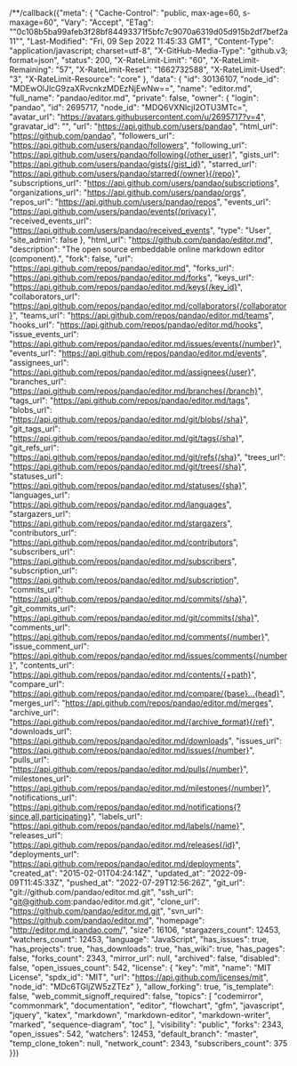 /**/callback({"meta": {
  "Cache-Control": "public, max-age=60, s-maxage=60",
  "Vary": "Accept",
  "ETag": "\"0c108b5ba99afeb3f28bf84493371f5bfc7c9070a6319d05d915b2df7bef2a11\"",
  "Last-Modified": "Fri, 09 Sep 2022 11:45:33 GMT",
  "Content-Type": "application/javascript; charset=utf-8",
  "X-GitHub-Media-Type": "github.v3; format=json",
  "status": 200,
  "X-RateLimit-Limit": "60",
  "X-RateLimit-Remaining": "57",
  "X-RateLimit-Reset": "1662732588",
  "X-RateLimit-Used": "3",
  "X-RateLimit-Resource": "core"
}, "data": {
  "id": 30136107,
  "node_id": "MDEwOlJlcG9zaXRvcnkzMDEzNjEwNw==",
  "name": "editor.md",
  "full_name": "pandao/editor.md",
  "private": false,
  "owner": {
    "login": "pandao",
    "id": 2695717,
    "node_id": "MDQ6VXNlcjI2OTU3MTc=",
    "avatar_url": "https://avatars.githubusercontent.com/u/2695717?v=4",
    "gravatar_id": "",
    "url": "https://api.github.com/users/pandao",
    "html_url": "https://github.com/pandao",
    "followers_url": "https://api.github.com/users/pandao/followers",
    "following_url": "https://api.github.com/users/pandao/following{/other_user}",
    "gists_url": "https://api.github.com/users/pandao/gists{/gist_id}",
    "starred_url": "https://api.github.com/users/pandao/starred{/owner}{/repo}",
    "subscriptions_url": "https://api.github.com/users/pandao/subscriptions",
    "organizations_url": "https://api.github.com/users/pandao/orgs",
    "repos_url": "https://api.github.com/users/pandao/repos",
    "events_url": "https://api.github.com/users/pandao/events{/privacy}",
    "received_events_url": "https://api.github.com/users/pandao/received_events",
    "type": "User",
    "site_admin": false
  },
  "html_url": "https://github.com/pandao/editor.md",
  "description": "The open source embeddable online markdown editor (component).",
  "fork": false,
  "url": "https://api.github.com/repos/pandao/editor.md",
  "forks_url": "https://api.github.com/repos/pandao/editor.md/forks",
  "keys_url": "https://api.github.com/repos/pandao/editor.md/keys{/key_id}",
  "collaborators_url": "https://api.github.com/repos/pandao/editor.md/collaborators{/collaborator}",
  "teams_url": "https://api.github.com/repos/pandao/editor.md/teams",
  "hooks_url": "https://api.github.com/repos/pandao/editor.md/hooks",
  "issue_events_url": "https://api.github.com/repos/pandao/editor.md/issues/events{/number}",
  "events_url": "https://api.github.com/repos/pandao/editor.md/events",
  "assignees_url": "https://api.github.com/repos/pandao/editor.md/assignees{/user}",
  "branches_url": "https://api.github.com/repos/pandao/editor.md/branches{/branch}",
  "tags_url": "https://api.github.com/repos/pandao/editor.md/tags",
  "blobs_url": "https://api.github.com/repos/pandao/editor.md/git/blobs{/sha}",
  "git_tags_url": "https://api.github.com/repos/pandao/editor.md/git/tags{/sha}",
  "git_refs_url": "https://api.github.com/repos/pandao/editor.md/git/refs{/sha}",
  "trees_url": "https://api.github.com/repos/pandao/editor.md/git/trees{/sha}",
  "statuses_url": "https://api.github.com/repos/pandao/editor.md/statuses/{sha}",
  "languages_url": "https://api.github.com/repos/pandao/editor.md/languages",
  "stargazers_url": "https://api.github.com/repos/pandao/editor.md/stargazers",
  "contributors_url": "https://api.github.com/repos/pandao/editor.md/contributors",
  "subscribers_url": "https://api.github.com/repos/pandao/editor.md/subscribers",
  "subscription_url": "https://api.github.com/repos/pandao/editor.md/subscription",
  "commits_url": "https://api.github.com/repos/pandao/editor.md/commits{/sha}",
  "git_commits_url": "https://api.github.com/repos/pandao/editor.md/git/commits{/sha}",
  "comments_url": "https://api.github.com/repos/pandao/editor.md/comments{/number}",
  "issue_comment_url": "https://api.github.com/repos/pandao/editor.md/issues/comments{/number}",
  "contents_url": "https://api.github.com/repos/pandao/editor.md/contents/{+path}",
  "compare_url": "https://api.github.com/repos/pandao/editor.md/compare/{base}...{head}",
  "merges_url": "https://api.github.com/repos/pandao/editor.md/merges",
  "archive_url": "https://api.github.com/repos/pandao/editor.md/{archive_format}{/ref}",
  "downloads_url": "https://api.github.com/repos/pandao/editor.md/downloads",
  "issues_url": "https://api.github.com/repos/pandao/editor.md/issues{/number}",
  "pulls_url": "https://api.github.com/repos/pandao/editor.md/pulls{/number}",
  "milestones_url": "https://api.github.com/repos/pandao/editor.md/milestones{/number}",
  "notifications_url": "https://api.github.com/repos/pandao/editor.md/notifications{?since,all,participating}",
  "labels_url": "https://api.github.com/repos/pandao/editor.md/labels{/name}",
  "releases_url": "https://api.github.com/repos/pandao/editor.md/releases{/id}",
  "deployments_url": "https://api.github.com/repos/pandao/editor.md/deployments",
  "created_at": "2015-02-01T04:24:14Z",
  "updated_at": "2022-09-09T11:45:33Z",
  "pushed_at": "2022-07-29T12:56:26Z",
  "git_url": "git://github.com/pandao/editor.md.git",
  "ssh_url": "git@github.com:pandao/editor.md.git",
  "clone_url": "https://github.com/pandao/editor.md.git",
  "svn_url": "https://github.com/pandao/editor.md",
  "homepage": "http://editor.md.ipandao.com/",
  "size": 16106,
  "stargazers_count": 12453,
  "watchers_count": 12453,
  "language": "JavaScript",
  "has_issues": true,
  "has_projects": true,
  "has_downloads": true,
  "has_wiki": true,
  "has_pages": false,
  "forks_count": 2343,
  "mirror_url": null,
  "archived": false,
  "disabled": false,
  "open_issues_count": 542,
  "license": {
    "key": "mit",
    "name": "MIT License",
    "spdx_id": "MIT",
    "url": "https://api.github.com/licenses/mit",
    "node_id": "MDc6TGljZW5zZTEz"
  },
  "allow_forking": true,
  "is_template": false,
  "web_commit_signoff_required": false,
  "topics": [
    "codemirror",
    "commonmark",
    "documentation",
    "editor",
    "flowchart",
    "gfm",
    "javascript",
    "jquery",
    "katex",
    "markdown",
    "markdown-editor",
    "markdown-writer",
    "marked",
    "sequence-diagram",
    "toc"
  ],
  "visibility": "public",
  "forks": 2343,
  "open_issues": 542,
  "watchers": 12453,
  "default_branch": "master",
  "temp_clone_token": null,
  "network_count": 2343,
  "subscribers_count": 375
}})
